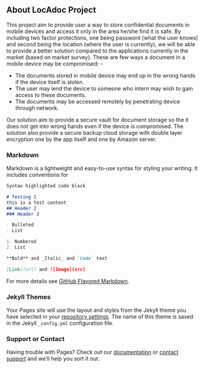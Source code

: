 ## About LocAdoc Project
This project aim to provide user a way to store confidential documents in mobile devices and access it only in the area he/she find it is safe. By including two factor protections, one being password (what the user knows) and second being the location (where the user is currently), we will be able to provide a better solution compared to the applications currently in the market (based on market survey).
These are few ways a document in a mobile device may be compromised: -  
-	The documents stored in mobile device may end up in the wrong hands if the device itself is stolen. 
-	The user may lend the device to someone who intern may wish to gain access to these documents.
-	The documents may be accessed remotely by penetrating device through network. 
  
  
Our solution aim to provide a secure vault for document storage so the it does not get into wrong hands even if the device is compromised. The solution also provide a secure backup cloud storage with double layer encryption one by the app itself and one by Amazon server.


### Markdown

Markdown is a lightweight and easy-to-use syntax for styling your writing. It includes conventions for

```markdown
Syntax highlighted code block

# Testing 1
this is a test content
## Header 2
### Header 3

- Bulleted
- List

1. Numbered
2. List

**Bold** and _Italic_ and `Code` text

[Link](url) and ![Image](src)
```

For more details see [GitHub Flavored Markdown](https://guides.github.com/features/mastering-markdown/).

### Jekyll Themes

Your Pages site will use the layout and styles from the Jekyll theme you have selected in your [repository settings](https://github.com/AbhiJay-K/LocAdoc/settings). The name of this theme is saved in the Jekyll `_config.yml` configuration file.

### Support or Contact

Having trouble with Pages? Check out our [documentation](https://help.github.com/categories/github-pages-basics/) or [contact support](https://github.com/contact) and we’ll help you sort it out.

